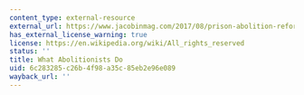 ```yaml
---
content_type: external-resource
external_url: https://www.jacobinmag.com/2017/08/prison-abolition-reform-mass-incarceration
has_external_license_warning: true
license: https://en.wikipedia.org/wiki/All_rights_reserved
status: ''
title: What Abolitionists Do
uid: 6c283285-c26b-4f98-a35c-85eb2e96e089
wayback_url: ''
---
```

